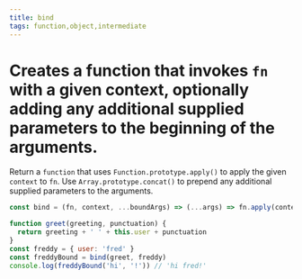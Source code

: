 ```yaml
---
title: bind
tags: function,object,intermediate
---
```


# Creates a function that invokes `fn` with a given context, optionally adding any additional supplied parameters to the beginning of the arguments.

Return a `function` that uses `Function.prototype.apply()` to apply the given `context` to `fn`.
Use `Array.prototype.concat()` to prepend any additional supplied parameters to the arguments.

```js
const bind = (fn, context, ...boundArgs) => (...args) => fn.apply(context, [...boundArgs, ...args])
```

```js
function greet(greeting, punctuation) {
  return greeting + ' ' + this.user + punctuation
}
const freddy = { user: 'fred' }
const freddyBound = bind(greet, freddy)
console.log(freddyBound('hi', '!')) // 'hi fred!'
```
